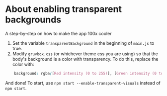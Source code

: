 # About enabling transparent backgrounds

A step-by-step on how to make the app 100x cooler

1. Set the variable `transparentBackground` in the beginning of `main.js` to true.
2. Modify `gruvbox.css` (or whichever theme css you are using) so that the body's background is a color with transparency.
To do this, replace the color with:

```css
    background: rgba([Red intensity (0 to 255)], [Green intensity (0 to 255)], [Blue intensity (0 to 255)], [Alpha (float from 0 to 1)]);
```

And done! To start, use `npm start --enable-transparent-visuals` instead of `npm start`.

